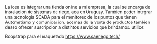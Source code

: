 La idea es integrar una tienda online a mi empresa, la cual se encarga de instalacion de sistemas de riego, aca en Uruguay. Tambien poder integrar una tecnologia SCADA para el monitoreo de los puntos que tienen Automatismo y comunicacion. ademas de la venta de productos tambien deseo ofrecer suscripcion a distintos servicios que brindamos. utilice:

Boopstrap para el maquetado
https://www.saeriego.tech/
